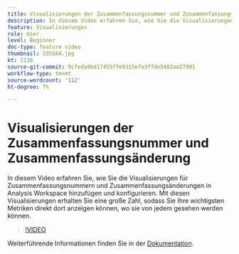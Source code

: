 ```yaml
---
title: Visualisierungen der Zusammenfassungsnummer und Zusammenfassungsänderung
description: In diesem Video erfahren Sie, wie Sie die Visualisierungen für Zusammenfassungsnummern und Zusammenfassungsänderungen in Analysis Workspace hinzufügen und konfigurieren. Mit diesen Visualisierungen erhalten Sie eine große Zahl, sodass Sie Ihre wichtigsten Metriken direkt dort anzeigen können, wo sie von jedem gesehen werden können.
feature: Visualisierungen
role: User
level: Beginner
doc-type: feature video
thumbnail: 335564.jpg
kt: 2136
source-git-commit: 9cfeda9bd17455ffe9315efe3ffde5482ae27991
workflow-type: tm+mt
source-wordcount: '112'
ht-degree: 7%

---
```



# Visualisierungen der Zusammenfassungsnummer und Zusammenfassungsänderung

In diesem Video erfahren Sie, wie Sie die Visualisierungen für Zusammenfassungsnummern und Zusammenfassungsänderungen in Analysis Workspace hinzufügen und konfigurieren. Mit diesen Visualisierungen erhalten Sie eine große Zahl, sodass Sie Ihre wichtigsten Metriken direkt dort anzeigen können, wo sie von jedem gesehen werden können.

>[!VIDEO](https://video.tv.adobe.com/v/335564/?quality=12&learn=on)

Weiterführende Informationen finden Sie in der [Dokumentation](https://experienceleague.adobe.com/docs/analytics/analyze/analysis-workspace/visualizations/summary-number-change.html).

